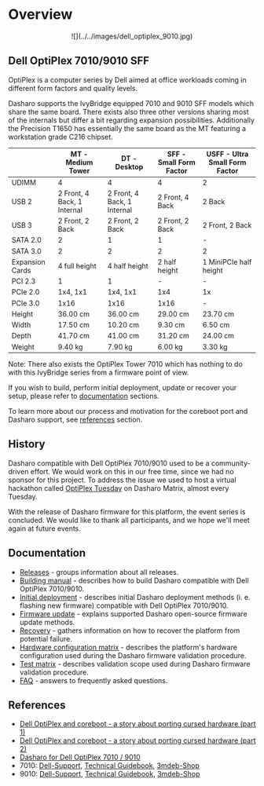 # Overview

<!--

_**TBD**: this page should contain most important information about Dasharo OSF
support for Dell OptiPlex 7010/9010 including presentations, demos, external
resources, reviews etc. Currently it just points to subsecations of the
documentation._

-->

<center>
![](../../images/dell_optiplex_9010.jpg)
</center>

## Dell OptiPlex 7010/9010 SFF

OptiPlex is a computer series by Dell aimed at office workloads coming in
different form factors and quality levels.

Dasharo supports the IvyBridge equipped 7010 and 9010 SFF models which share
the same board. There exists also three other versions sharing most of the
internals but differ a bit regarding expansion possibilities. Additionally the
Precision T1650 has essentially the same board as the MT featuring a workstation
grade C216 chipset.

|                 | MT - Medium Tower           | DT - Desktop                | SFF - Small Form Factor | USFF - Ultra Small Form Factor |
| --------------- | --------------------------- | --------------------------- | ----------------------- | ------------------------------ |
| UDIMM           | 4                           | 4                           | 4                       | 2                              |
| USB 2           | 2 Front, 4 Back, 1 Internal | 2 Front, 4 Back, 1 Internal | 2 Front, 4 Back         | 2 Back                         |
| USB 3           | 2 Front, 2 Back             | 2 Front, 2 Back             | 2 Front, 2 Back         | 2 Front, 2 Back                |
| SATA 2.0        | 2                           | 1                           | 1                       | -                              |
| SATA 3.0        | 2                           | 2                           | 2                       | 2                              |
| Expansion Cards | 4 full height               | 4 half height               | 2 half height           | 1 MiniPCIe half height         |
| PCI 2.3         | 1                           | 1                           | -                       | -                              |
| PCIe 2.0        | 1x4, 1x1                    | 1x4, 1x1                    | 1x4                     | 1x                             |
| PCIe 3.0        | 1x16                        | 1x16                        | 1x16                    | -                              |
| Height          | 36.00 cm                    | 36.00 cm                    | 29.00 cm                | 23.70 cm                       |
| Width           | 17.50 cm                    | 10.20 cm                    | 9.30 cm                 | 6.50 cm                        |
| Depth           | 41.70 cm                    | 41.00 cm                    | 31.20 cm                | 24.00 cm                       |
| Weight          | 9.40 kg                     | 7.90 kg                     | 6.00 kg                 | 3.30 kg                        |

Note: There also exists the OptiPlex Tower 7010 which has nothing to do with this
IvyBridge series from a firmware point of view.

If you wish to build, perform initial deployment, update or recover your setup,
please refer to [documentation](#documentation) sections.

To learn more about our process and motivation for the coreboot port and
Dasharo support, see [references](#references) section.

## History

Dasharo compatible with Dell OptiPlex 7010/9010 used to be a community-driven
effort. We would work on this in our free time, since we had no sponsor for
this project. To address the issue we used to host a virtual hackathon called
[OptiPlex Tuesday](https://3mdeb.com/events/) on Dasharo Matrix, almost every
Tuesday.

With the release of Dasharo firmware for this platform, the event series is
concluded. We would like to thank all participants, and we hope we'll meet
again at future events.

## Documentation

* [Releases](releases.md) - groups information about all releases.
* [Building manual](building-manual.md) - describes how to build Dasharo
  compatible with Dell OptiPlex 7010/9010.
* [Initial deployment](initial-deployment.md) - describes initial Dasharo
  deployment methods (i. e. flashing new firmware) compatible with Dell
  OptiPlex 7010/9010.
* [Firmware update](firmware-update.md) - explains supported Dasharo
  open-source firmware update methods.
* [Recovery](recovery.md) - gathers information on how to recover the platform
  from potential failure.
* [Hardware configuration matrix](hardware-matrix.md) - describes the
  platform's hardware configuration used during the Dasharo firmware
  validation procedure.
* [Test matrix](test-matrix.md) - describes validation scope used during
  Dasharo firmware validation procedure.
* [FAQ](faq.md) - answers to frequently asked questions.

## References

* [Dell OptiPlex and coreboot - a story about porting cursed hardware (part 1)](https://blog.3mdeb.com/2020/2020-06-24-dell-optiplex-port/)
* [Dell OptiPlex and coreboot - a story about porting cursed hardware (part 2)](https://blog.3mdeb.com/2021/2021-06-01-optiplex_part2/)
* [Dasharo for Dell OptiPlex 7010 / 9010](https://blog.3mdeb.com/2021/2021-11-26-optiplex-dasharo/)
* 7010: [Dell-Support](https://www.dell.com/support/product-details/en-us/product/optiplex-7010/resources/manuals),
 [Technical Guidebook](https://i.dell.com/sites/doccontent/shared-content/data-sheets/en/Documents/OptiPlex_7010_Technical_Guidebook.pdf),
 [3mdeb-Shop](https://shop.3mdeb.com/shop/dasharo-supported-hardware/dasharo-dell-optiplex-7010/)
* 9010: [Dell-Support](https://www.dell.com/support/product-details/en-us/product/optiplex-9010/resources/manuals),
 [Technical Guidebook](https://i.dell.com/sites/doccontent/shared-content/data-sheets/en/Documents/OptiPlex_9010_Technical_Guidebook.pdf),
 [3mdeb-Shop](https://shop.3mdeb.com/shop/dasharo-supported-hardware/dasharo-dell-optiplex-9010-sff-i7-3770-8gb-32gb-ram/)
